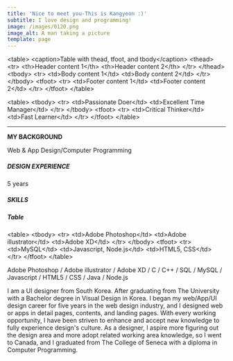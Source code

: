 ```yaml
---
title: 'Nice to meet you-This is Kangyeon :)'
subtitle: I love design and programming!
image: /images/0120.png
image_alt: A man taking a picture
template: page
---
```

\<table>
    \<caption>Table with thead, tfoot, and tbody\</caption>
  \<thead>
    \<tr>
      \<th>Header content 1\</th>
      \<th>Header content 2\</th>
    \</tr>
  \</thead>
  \<tbody>
    \<tr>
      \<td>Body content 1\</td>
      \<td>Body content 2\</td>
    \</tr>
  \</tbody>
  \<tfoot>
    \<tr>
      \<td>Footer content 1\</td>
      \<td>Footer content 2\</td>
    \</tr>
  \</tfoot>
\</table>





\<table>
\<tbody>
\<tr>
\<td>Passionate Doer\</td>
\<td>Excellent Time Manager\</td>
\</tr>
\</tbody>
\<tfoot>
\<tr>
\<td>Critical Thinker\</td>
\<td>Fast Learner\</td>
\</tr>
\</tfoot>
\</table>

***

**MY BACKGROUND**

Web & App Design/Computer Programming

##### **DESIGN EXPERIENCE**

5 years

##### **SKILLS**

##### **Table**

\<table>
\<tbody>
\<tr>
\<td>Adobe Photoshop\</td>
\<td>Adobe illustrator\</td>
\<td>Adobe XD\</td>
\</tr>
\</tbody>
\<tfoot>
\<tr>
\<td>MySQL\</td>
\<td>Javascript, Node.js\</td>
\<td>HTML5, CSS\</td>
\</tr>
\</tfoot>
\</table>

Adobe Photoshop / Adobe illustrator / Adobe XD / C / C++ / SQL / MySQL / Javascript / HTML5 / CSS / Java / Node.js

I am a UI designer from South Korea. After graduating from The University with a Bachelor degree in Visual Design in Korea. I began my web/App/UI design career for five years in the web design industry, and I designed web or apps in detail pages, contents, and landing pages. With every working opportunity, I have been striven to enhance and accept new knowledge to fully experience design's culture. As a designer, I aspire more figuring out the design area and more adopt related working area knowledge, so I went to Canada, and I graduated from The College of Seneca with a diploma in Computer Programming.
